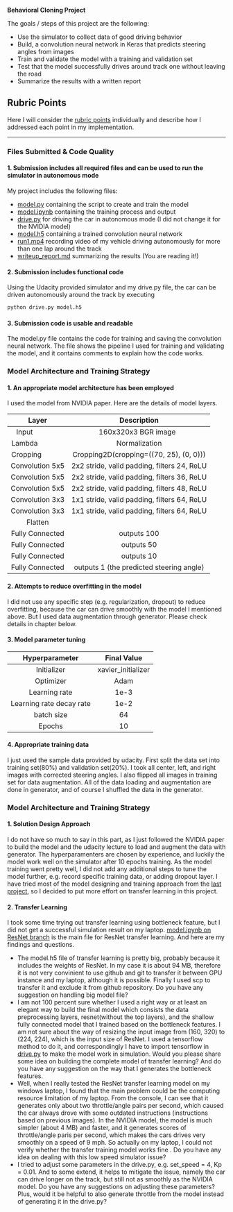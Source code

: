 **Behavioral Cloning Project**

The goals / steps of this project are the following:
* Use the simulator to collect data of good driving behavior
* Build, a convolution neural network in Keras that predicts steering angles from images
* Train and validate the model with a training and validation set
* Test that the model successfully drives around track one without leaving the road
* Summarize the results with a written report


[//]: # (Image References)


## Rubric Points
Here I will consider the [rubric points](https://review.udacity.com/#!/rubrics/432/view) individually and describe how I addressed each point in my implementation.  

---
### Files Submitted & Code Quality

#### 1. Submission includes all required files and can be used to run the simulator in autonomous mode

My project includes the following files:
* [model.py](https://github.com/WangYuanMike/CarND-Behavioral-Cloning-P3/blob/master/model.py) containing the script to create and train the model
* [model.ipynb](https://github.com/WangYuanMike/CarND-Behavioral-Cloning-P3/blob/master/model.ipynb) containing the training process and output
* [drive.py](https://github.com/WangYuanMike/CarND-Behavioral-Cloning-P3/blob/master/drive.py) for driving the car in autonomous mode (I did not change it for the NVIDIA model)
* [model.h5](https://github.com/WangYuanMike/CarND-Behavioral-Cloning-P3/blob/master/model.h5) containing a trained convolution neural network 
* [run1.mp4](https://github.com/WangYuanMike/CarND-Behavioral-Cloning-P3/blob/master/run1.mp4) recording video of my vehicle driving autonomously for more than one lap around the track
* [writeup_report.md](https://github.com/WangYuanMike/CarND-Behavioral-Cloning-P3/blob/master/writeup.md) summarizing the results (You are reading it!) 

#### 2. Submission includes functional code
Using the Udacity provided simulator and my drive.py file, the car can be driven autonomously around the track by executing 
```sh
python drive.py model.h5
```

#### 3. Submission code is usable and readable

The model.py file contains the code for training and saving the convolution neural network. The file shows the pipeline I used for training and validating the model, and it contains comments to explain how the code works.

### Model Architecture and Training Strategy

#### 1. An appropriate model architecture has been employed

I used the model from NVIDIA paper. Here are the details of model layers.

| Layer         		       |     Description	        					                 | 
|:------------------------:|:---------------------------------------------:| 
| Input         		       | 160x320x3 BGR image   				               | 
| Lambda         		       | Normalization                               | 
| Cropping         		     | Cropping2D(cropping=((70, 25), (0, 0)))      | 
| Convolution 5x5     	   | 2x2 stride, valid padding, filters 24, ReLU  	 |
| Convolution 5x5     	   | 2x2 stride, valid padding, filters 36, ReLU  	 |
| Convolution 5x5     	   | 2x2 stride, valid padding, filters 48, ReLU  	 |
| Convolution 3x3     	   | 1x1 stride, valid padding, filters 64, ReLU  	 |
| Convolution 3x3     	   | 1x1 stride, valid padding, filters 64, ReLU  	 |
| Flatten                  |                                    |
| Fully Connected          | outputs 100                |
| Fully Connected          | outputs 50                |
| Fully Connected          | outputs 10                |
| Fully Connected          | outputs 1 (the predicted steering angle)      |

#### 2. Attempts to reduce overfitting in the model

I did not use any specific step (e.g. regularization, dropout) to reduce overfitting, because the car can drive smoothly with the model I mentioned above. But I used data augmentation through generator. Please check details in chapter below.

#### 3. Model parameter tuning

| Hyperparameter         		| Final Value      					                        | 
|:------------------------:|:---------------------------------------------:| 
| Initializer              | xavier_initializer                            |
| Optimizer     	          | Adam                                          |
| Learning rate       	    | 1e-3                                      	   |
| Learning rate decay rate     | 1e-2                                   |
| batch size                | 64                                  |
| Epochs                   | 10                                           |

#### 4. Appropriate training data

I just used the sample data provided by udacity. First split the data set into training set(80%) and validation set(20%). I took all center, left, and right images with corrected steering angles. I also flipped all images in training set for data augmentation. All of the data loading and augmentation are done in generator, and of course I shuffled the data in the generator.

### Model Architecture and Training Strategy

#### 1. Solution Design Approach

I do not have so much to say in this part, as I just followed the NVIDIA paper to build the model and the udacity lecture to load and augment the data with generator. The hyperparamenters are chosen by experience, and luckily the model work well on the simulator after 10 epochs training. As the model training went pretty well, I did not add any additional steps to tune the model further, e.g. record specific training data, or adding dropout layer.
I have tried most of the model designing and training approach from the [last project](https://github.com/WangYuanMike/CarND-Traffic-Sign-Classifier-Project/blob/master/writeup.md), so I decided to put more effort on transfer learning in this project.

#### 2. Transfer Learning
I took some time trying out transfer learning using bottleneck feature, but I did not get a successful simulation result on my laptop. [model.ipynb on ResNet branch](https://github.com/WangYuanMike/CarND-Behavioral-Cloning-P3/blob/ResNet/model.ipynb) is the main file for ResNet transfer learning. And here are my findings and questions.
* The model.h5 file of transfer learning is pretty big, probably because it includes the weights of ResNet. In my case it is about 94 MB, therefore it is not very convinient to use github and git to transfer it between GPU instance and my laptop, although it is possible. Finally I used scp to transfer it and exclude it from github repository. Do you have any suggestion on handling big model file?
* I am not 100 percent sure whether I used a right way or at least an elegant way to build the final model which consists the data preprocessing layers, resnet(without the top layers), and the shallow fully connected model that I trained based on the bottleneck features. I am not sure about the way of resizing the input image from (160, 320) to (224, 224), which is the input size of ResNet. I used a tensorflow method to do it, and correspondingly I have to import tensorflow in [drive.py](https://github.com/WangYuanMike/CarND-Behavioral-Cloning-P3/blob/ResNet/drive.py) to make the model work in simulation. Would you please share some idea on building the complete model of transfer learning? And do you have any suggestion on the way that I generates the bottleneck features. 
* Well, when I really tested the ResNet transfer learning model on my windows laptop, I found that the main problem could be the computing resource limitation of my laptop. From the console, I can see that it generates only about two throttle/angle pairs per second, which caused the car always drove with some outdated instructions (instructions based on previous images). In the NVIDIA model, the model is much simpler (about 4 MB) and faster, and it generates scores of throttle/angle paris per second, which makes the cars drives very smoothly on a speed of 9 mph. So actually on my laptop, I could not verify whether the transfer training model works fine . Do you have any idea on dealing with this low speed simulator issue?
* I tried to adjust some parameters in the drive.py, e.g. set_speed = 4, Kp = 0.01. And to some extend, it helps to mitigate the issue, namely the car can drive longer on the track, but still not as smoothly as the NVIDIA model. Do you have any suggestions on adjusting these parameters? Plus, would it be helpful to also generate throttle from the model instead of generating it in the drive.py? 
